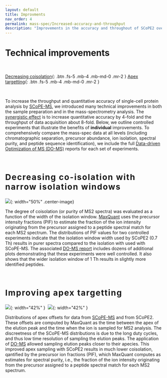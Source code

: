 ```yaml
---
layout: default
title: Improvments
nav_order: 4
permalink: mass-spec/Increased-accuracy-and-throughput
description: "Improvements in the accuracy and throughout of SCoPE2 over SCoPE-MS"
---
```


# Technical improvements

&nbsp;

[Decreasing coisolation]({{site.baseurl}}#decreasing-coisolation){: .btn .fs-5 .mb-4 .mb-md-0 .mr-2 }
[Apex targetting]({{site.baseurl}}#Apex-targetting){: .btn .fs-5 .mb-4 .mb-md-0 .mr-2 }
<!--
[Sample preparation]({{site.baseurl}}#single-cell-sample-preparation){: .btn .fs-5 .mb-4 .mb-md-0 .mr-2 }
-->

&nbsp;

To increase the throughput and quantitative accuracy of single-cell protein analysis by [SCoPE-MS](https://doi.org/10.1101/102681), we introduced many technical improvements in both the sample preparation and in the mass-spectrometry analysis. The [synergistic effect](https://www.biorxiv.org/content/biorxiv/early/2019/12/05/665307/T1.medium.gif) is to increase quantitative accuracy by 4-fold and the throughput of data acquisition about 8-fold. Below, we outline controlled experiments that illustrate the benefits of **individual** improvements. To comprehensively compare the mass-spec data at all levels (including chromatographic separation, precursor abundance, ion isolation, spectral purity, and peptide sequence identification), we include the full [Data-driven Optimization of MS (DO-MS)](https://do-ms.slavovlab.net) reports for each set of experiments. 

&nbsp;


<h2 style="letter-spacing: 2px; font-size: 26px;" id="decreasing-coisolation" >Decreasing co-isolation with narrow isolation windows</h2>

![]({{site.baseurl}}Figures/SCoPE2_Purity_of_MS2_Spectra.png){: width="50%" .center-image}



The degree of coisolation (or purity of MS2 spectra) was evaluated as a function of the width of the isolation window. [MaxQuant](https://www.maxquant.org/) uses the precursor intensity fractions (PIF) to estimate the fraction of the ion intensity originating from the precursor assigned to a peptide spectral match for each MS2 spectrum. The distributions of PIF values for two controlled experiments indicate that the isolation window width used by SCoPE2 (0.7 Th) results in purer spectra compared to the isolation with used with SCoPE-MS. The associated [DO-MS report]({{site.baseurl}}DO-MS_Reports/DO-MS_Report_MS2_isolation_window.html) includes dozens of additional plots demonstrating that these  experiments were well controlled. It also shows that the wider isolation window of 1 Th results in slightly more identified peptides.



&nbsp;

<h2 style="letter-spacing: 2px; font-size: 26px;" id="Apex-targetting" >Improving apex targetting</h2>

![]({{site.baseurl}}Figures/SCoPE-MS__SCoPE2__Apex-offsets.png){: width="42%" }&nbsp;&nbsp;![]({{site.baseurl}}Figures/SCoPE-MS__SCoPE2__PIF.png){: width="42%" }

Distributions of apex offsets for data from [SCoPE-MS](http://scope.slavovlab.net) and from SCoPE2. These offsets are computed by MaxQuant as the time between the apex of the elution peak and the time when the ion is sampled for MS2 analysis. The discreetness of the SCoPE-MS distributions is due to the long duty cycles, and thus low time resolution of sampling the elution peaks. The application of [DO-MS](http://do-ms.slavovlab.net) allowed sampling elution peaks closer to their apecies. This improved apex sampling with SCoPE2 results in much lower coisolation, qantified by the precursor ion fractions (PIF), which MaxQuant computes as estimates for spectral purity, i.e., the fraction of the ion intensity originating from the precursor assigned to a peptide spectral match for each MS2 spectrum.

&nbsp;



<!--
<h2 style="letter-spacing: 2px; font-size: 26px;" id="single-cell-sample-preparation" >Apex </h2>

-->





&nbsp;

&nbsp;  

&nbsp;

&nbsp;  

&nbsp;

&nbsp;

&nbsp;

&nbsp;

&nbsp;

&nbsp;

&nbsp;

&nbsp;

&nbsp;

&nbsp;

&nbsp;

&nbsp;

&nbsp;

&nbsp;

&nbsp;
